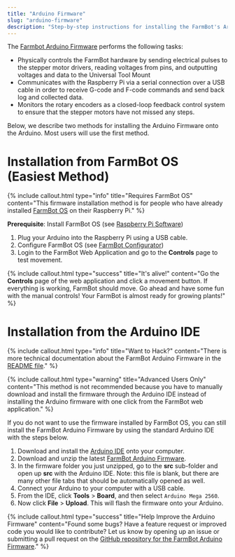 ```yaml
---
title: "Arduino Firmware"
slug: "arduino-firmware"
description: "Step-by-step instructions for installing the FarmBot's Arduino firmware"
---
```


The [Farmbot Arduino Firmware](https://github.com/FarmBot/farmbot-arduino-firmware) performs the following tasks:

 * Physically controls the FarmBot hardware by sending electrical pulses to the stepper motor drivers, reading voltages from pins, and outputting voltages and data to the Universal Tool Mount
 * Communicates with the Raspberry Pi via a serial connection over a USB cable in order to receive G-code and F-code commands and send back log and collected data.
 * Monitors the rotary encoders as a closed-loop feedback control system to ensure that the stepper motors have not missed any steps.

Below, we describe two methods for installing the Arduino Firmware onto the Arduino. Most users will use the first method.

# Installation from FarmBot OS (Easiest Method)



{%
include callout.html
type="info"
title="Requires FarmBot OS"
content="This firmware installation method is for people who have already installed [FarmBot OS](farmbot-os.md) on their Raspberry Pi."
%}

**Prerequisite**: Install FarmBot OS (see [Raspberry Pi Software](farmbot-os.md))
1. Plug your Arduino into the Raspberry Pi using a USB cable.
2. Configure FarmBot OS (see [FarmBot Configurator](configurator.md))
3. Login to the FarmBot Web Application and go to the **Controls** page to test movement.


{%
include callout.html
type="success"
title="It's alive!"
content="Go the **Controls** page of the web application and click a movement button. If everything is working, FarmBot should move. Go ahead and have some fun with the manual controls! Your FarmBot is almost ready for growing plants!"
%}



# Installation from the Arduino IDE



{%
include callout.html
type="info"
title="Want to Hack?"
content="There is more technical documentation about the FarmBot Arduino Firmware in the [README file](https://github.com/FarmBot/farmbot-arduino-firmware/blob/master/README.md)."
%}



{%
include callout.html
type="warning"
title="Advanced Users Only"
content="This method is not recommended because you have to manually download and install the firmware through the Arduino IDE instead of installing the Arduino firmware with one click from the FarmBot web application."
%}

If you do not want to use the firmware installed by FarmBot OS, you can still install the FarmBot Arduino Firmware by using the standard Arduino IDE with the steps below.

1. Download and install the [Arduino IDE](https://www.arduino.cc/en/Main/Software) onto your computer.
2. Download and unzip the latest [FarmBot Arduino Firmware](https://github.com/FarmBot/farmbot-arduino-firmware).
3. In the firmware folder you just unzipped, go to the **src** sub-folder and open up **src** with the Arduino IDE. Note: this file is blank, but there are many other file tabs that should be automatically opened as well.
4. Connect your Arduino to your computer with a USB cable.
5. From the IDE, click **Tools** > **Board**, and then select `Arduino Mega 2560`.
6. Now click **File** > **Upload**. This will flash the firmware onto your Arduino.

{%
include callout.html
type="success"
title="Help Improve the Arduino Firmware"
content="Found some bugs? Have a feature request or improved code you would like to contribute? Let us know by opening up an issue or submitting a pull request on the [GitHub repository for the FarmBot Arduino Firmware](https://github.com/FarmBot/farmbot-arduino-firmware)."
%}

